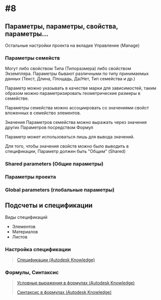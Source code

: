 # \#8

## Параметры, параметры, свойства, параметры…

Остальные настройки проекта на вкладке Управление \(Manage\)

### Параметры семейств

Могут либо свойством Типа \(Типоразмера\) либо свойством Экземпляра. Параметры бывают различными по типу принимаемых данных \(Текст, Длина, Площадь, Да/Нет, Тип семейства и др.\) 

Параметр можно указывать в качестве марки для зависимостей, таким образом можно параметризировать геометрические размеры в семействе.

Параметры семейства можно ассоциировать со значениями свойст вложенных в семейство элементов.

Значения Параметров семейства можно выражать через значения других Параметров посредством Формул

Параметр может использоваться лишь для вывода значений.

Для того, чтобы значения свойств можно было выводить в спецификации, Параметр должен быть "Общим" \(Shared\)

### Shared parameters \(Общие параметры\)

### Параметры проекта

### Global parameters \(глобальные параметры\)

## Подсчеты и спецификации

Виды спецификаций

* Элементов
* Материалов
* Листов

### Настройка спецификации

> [Спецификации \(Autodesk Knowledge\)](https://knowledge.autodesk.com/support/revit-products/learn-explore/caas/CloudHelp/cloudhelp/2014/ENU/Revit/files/GUID-D857A195-24B3-42BE-A0D7-366B81B57EE3-htm.html)

### Формулы, Синтаксис

> [Условные выражения в формулах \(Autodesk Knowledge\)](https://knowledge.autodesk.com/support/revit-products/learn-explore/caas/CloudHelp/cloudhelp/2018/ENU/Revit-Model/files/GUID-A0FA7A2C-9C1D-40F3-A808-73CD0A4A3F20-htm.html)
>
> [Синтаксис в формулах \(Autodesk Knowledge\)](https://knowledge.autodesk.com/support/revit-products/learn-explore/caas/CloudHelp/cloudhelp/2018/ENU/Revit-Model/files/GUID-B37EA687-2BDF-4712-9951-2088B2A8E523-htm.html)



